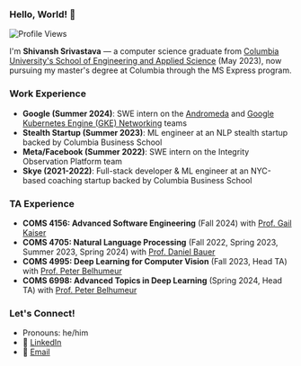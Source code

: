 ### Hello, World! 👋

![Profile Views](https://komarev.com/ghpvc/?username=ShivanshSrivastava1)

I'm **Shivansh Srivastava** — a computer science graduate from [Columbia University's School of Engineering and Applied Science](https://www.engineering.columbia.edu/) (May 2023), now pursuing my master's degree at Columbia through the MS Express program.

### Work Experience
- **Google (Summer 2024)**: SWE intern on the [Andromeda](https://research.google/pubs/andromeda-performance-isolation-and-velocity-at-scale-in-cloud-network-virtualization/) and [Google Kubernetes Engine (GKE) Networking](https://cloud.google.com/kubernetes-engine) teams
- **Stealth Startup (Summer 2023)**: ML engineer at an NLP stealth startup backed by Columbia Business School
- **Meta/Facebook (Summer 2022)**: SWE intern on the Integrity Observation Platform team
- **Skye (2021-2022)**: Full-stack developer & ML engineer at an NYC-based coaching startup backed by Columbia Business School

### TA Experience
- **COMS 4156: Advanced Software Engineering** (Fall 2024) with [Prof. Gail Kaiser](https://www.cs.columbia.edu/~kaiser/)
- **COMS 4705: Natural Language Processing** (Fall 2022, Spring 2023, Summer 2023, Spring 2024) with [Prof. Daniel Bauer](https://www.cs.columbia.edu/~bauer/)
- **COMS 4995: Deep Learning for Computer Vision** (Fall 2023, Head TA) with [Prof. Peter Belhumeur](https://www.peternbelhumeur.com)
- **COMS 6998: Advanced Topics in Deep Learning** (Spring 2024, Head TA) with [Prof. Peter Belhumeur](https://www.peternbelhumeur.com)

### Let's Connect!
- Pronouns: he/him  
- 🔗 [LinkedIn](https://linkedin.com/in/shivansh-srivastava-cs001/)  
- 📧 [Email](mailto:ss5945@columbia.edu)
